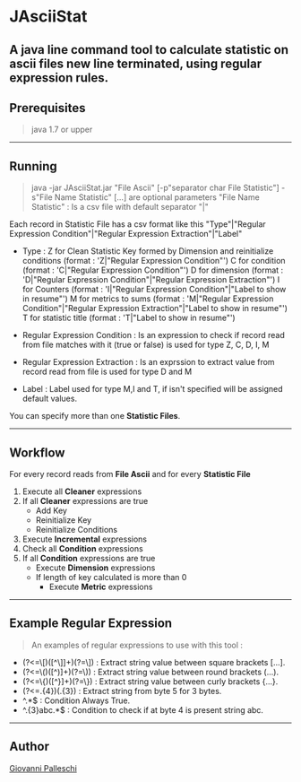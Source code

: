 # JAsciiStat
A java line command tool to calculate statistic on ascii files new line terminated, using regular expression rules.
---
## Prerequisites
>   java 1.7 or upper
---
## Running
>   java -jar JAsciiStat.jar "File Ascii" [-p"separator char File Statistic"] -s"File Name Statistic"
[...] are optional parameters
"File Name Statistic"       :   Is a csv file with default separator "|" 

Each record in Statistic File has a csv format like this "Type"|"Regular Expression Condition"|"Regular Expression Extraction"|"Label"

- Type                            : Z for Clean Statistic Key formed by Dimension and reinitialize conditions (format : 'Z|"Regular Expression Condition"') 
                                    C for condition (format : 'C|"Regular Expression Condition"')
                                    D for dimension (format : 'D|"Regular Expression Condition"|"Regular Expression Extraction"')
                                    I for Counters (format : 'I|"Regular Expression Condition"|"Label to show in resume"')
                                    M for metrics to sums (format : 'M|"Regular Expression Condition"|"Regular Expression Extraction"|"Label to show in resume"')
                                    T for statistic title (format : 'T|"Label to show in resume"')

- Regular Expression Condition  : Is an expression to check if record read from file matches with it (true or false) is used for type Z, C, D, I, M
- Regular Expression Extraction : Is an exprssion to extract value from record read from file is used for type D and M
- Label                         : Label used for type M,I and T, if isn't specified will be assigned default values.

You can specify more than one **Statistic Files**.

---
## Workflow
For every record reads from **File Ascii** and for every **Statistic File** 

1. Execute all **Cleaner** expressions
2. If all **Cleaner** expressions are true 
    - Add Key
    - Reinitialize Key
    - Reinitialize Conditions
3. Execute **Incremental** expressions
4. Check all **Condition** expressions
5. If all **Condition** expressions are true
    - Execute **Dimension** expressions
    - If length of key calculated is more than 0
        * Execute **Metric** expressions
---
## Example Regular Expression
>   An examples of regular expressions to use with this tool :

- (?<=\\[)([^\\]]+)(?=\\])    : Extract string value between square brackets [...].
- (?<=\\()([^)]+)(?=\\))      : Extract string value between round brackets (...).
- (?<=\\{)([^}]+)(?=\\})      : Extract string value between curly brackets {...}.
- (?<=.{4})(.{3})             : Extract string from byte 5 for 3 bytes.
- ^.*$                        : Condition Always True.
- ^.{3}abc.*$              : Condition to check if at byte 4 is present string abc.
---
## Author
[Giovanni Palleschi](https://github.com/gpalleschi "GitHub")